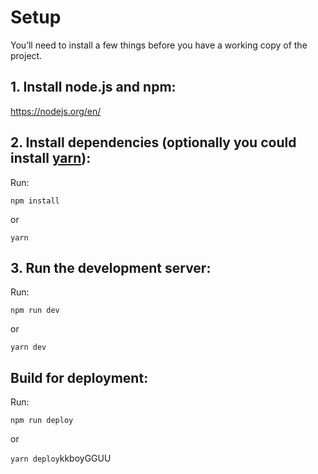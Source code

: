 
# Setup
You’ll need to install a few things before you have a working copy of the project.


## 1. Install node.js and npm:

https://nodejs.org/en/


## 2. Install dependencies (optionally you could install [yarn](https://yarnpkg.com/)):

Run:

```npm install```

or 

 ```yarn```

## 3. Run the development server:

Run:

```npm run dev```

or

```yarn dev```

## Build for deployment:

Run:

```npm run deploy```

or

```yarn deploy```kkboyGGUU